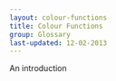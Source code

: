 ```yaml
---
layout: colour-functions
title: Colour Functions
group: Glossary
last-updated: 12-02-2013
---
```



An introduction